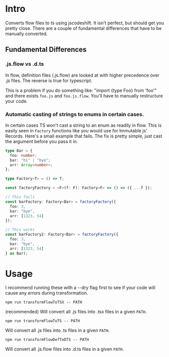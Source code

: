 # Intro

Converts flow files to ts using jscodeshift. It isn't perfect, but should get you pretty close. There are a couple of fundamental differences that have to be manually converted.

## Fundamental Differences

### .js.flow vs .d.ts

In flow, definition files (.js.flow) are looked at with higher precedence over .js files. The reverse is true for typescript.

This is a problem if you do something like: "import {type Foo} from 'foo'" and there exists `foo.js` and `foo.js.flow`. You'll have to manually restructure your code.

### Automatic casting of strings to enums in certain cases.

In certain cases TS won't cast a string to an enum as readily in flow. This is easily seen in `Factory` functions like you would use for Immutable js' Records. Here's a small example that fails. The fix is pretty simple, just cast the argument before you pass it in.

```ts
type Bar = {
  foo: number;
  bar: "hi" | "bye";
  arr: Array<number>;
};

type Factory<T> = () => T;

const factoryFactory = <F>(f: F): Factory<F> => () => ({ ...f });

// This fails
const barFactory: Factory<Bar> = factoryFactory({
  foo: 3,
  bar: "bye",
  arr: [1323, 54]
});

// This works
const barFactory2: Factory<Bar> = factoryFactory({
  foo: 3,
  bar: "bye",
  arr: [1323, 54]
} as Bar);
```

# Usage

I recommend running these with a --dry flag first to see if your code will cause any errors during transformation.

`npm run transformFlowToTSX -- PATH`

(recommended) Will convert all .js files into .tsx files in a given `PATH`.

`npm run transformFlowToTS -- PATH`

Will convert all .js files into .ts files in a given `PATH`.

`npm run transformFlowDefToDTS -- PATH`

Will convert all .js.flow files into .d.ts files in a given `PATH`.
